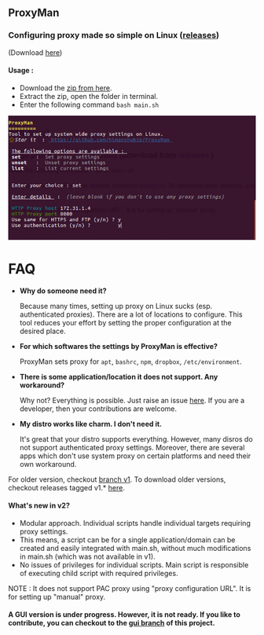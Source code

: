 ## ProxyMan 

### Configuring proxy made so simple on Linux ([releases](https://github.com/himanshub16/ProxyMan/releases/))

(Download [here](https://github.com/himanshub16/ProxyMan/releases/latest/))

#### Usage :
* Download the [zip from here](https://github.com/himanshub16/ProxyMan/releases/latest).
* Extract the zip, open the folder in terminal.
* Enter the following command
`
bash main.sh
`

![Screenshot](https://raw.githubusercontent.com/himanshub16/ProxyMan/master/screenshot.png)

# FAQ
* **Why do someone need it?**

  Because many times, setting up proxy on Linux sucks (esp. authenticated proxies). There are a lot of locations to configure. This tool reduces your effort by setting the proper configuration at the desired place.

* **For which softwares the settings by ProxyMan is effective?**

  ProxyMan sets proxy for `apt`, `bashrc`, `npm`, `dropbox`, `/etc/environment`.

* **There is some application/location it does not support. Any workaround?**

  Why not? Everything is possible. Just raise an issue [here](https://github.com/himanshub16/ProxyMan/issues). 
  If you are a developer, then your contributions are welcome.

* **My distro works like charm. I don't need it.**

  It's great that your distro supports everything. However, many disros do not support authenticated proxy settings. 
  Moreover, there are several apps which don't use system proxy on certain platforms and need their own workaround.

For older version, checkout [branch v1](https://github.com/himanshub16/ProxyMan/tree/v1).
To download older versions, checkout releases tagged v1.* [here](https://github.com/himanshub16/ProxyMan/releases).

#### What's new in v2?
* Modular approach. Individual scripts handle individual targets requiring proxy settings.
* This means, a script can be for a single application/domain can be created and easily integrated with main.sh, without much modifications in main.sh (which was not available in v1).
* No issues of privileges for individual scripts. Main script is responsible of executing child script with required privileges.

 
NOTE : It does not support PAC proxy using "proxy configuration URL". It is for setting up "manual" proxy.

#### A GUI version is under progress. However, it is not ready. If you like to contribute, you can checkout to the [gui branch](https://github.com/himanshub16/ProxyMan/tree/gui) of this project.
